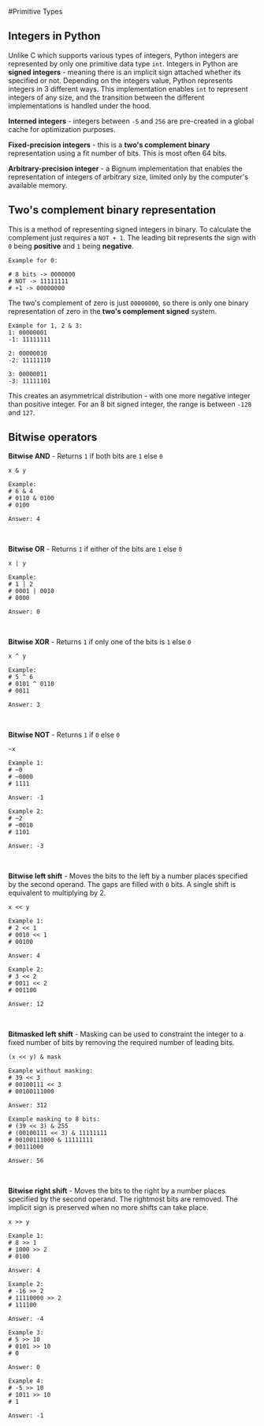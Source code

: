 #Primitive Types

## Integers in Python

Unlike C which supports various types of integers, Python integers are represented by only one primitive data type `int`. 
Integers in Python are **signed integers** - meaning there is an implicit sign attached whether its specified or not.
Depending on the integers value, Python represents integers in 3 different ways. This implementation enables `int` to 
represent integers of any size, and the transition between the different implementations is handled under the hood.

**Interned integers** - integers between `-5` and `256` are pre-created in a global cache for optimization purposes. 

**Fixed-precision integers** - this is a **two's complement binary** representation using a fit number of bits. This is 
most often 64 bits.

**Arbitrary-precision integer** - a Bignum implementation that enables the representation of integers of arbitrary size, limited only by
the computer's available memory.

## Two's complement binary representation

This is a method of representing signed integers in binary. To calculate the complement just requires a `NOT + 1`. The 
leading bit represents the sign with `0` being **positive** and `1` being **negative**.

```
Example for 0:

# 8 bits -> 0000000
# NOT -> 11111111
# +1 -> 00000000
```
The two's complement of zero is just `00000000`, so there is only one binary representation of zero in the **two's 
complement signed** system.

```
Example for 1, 2 & 3:
1: 00000001
-1: 11111111

2: 00000010
-2: 11111110

3: 00000011
-3: 11111101
```

This creates an asymmetrical distribution - with one more negative integer than positive integer. For an 8 bit signed 
integer, the range is between `-128` and `127`.


## Bitwise operators 

**Bitwise AND** - Returns `1` if both bits are `1` else `0`
```
x & y

Example:
# 6 & 4
# 0110 & 0100
# 0100

Answer: 4  
```
<br>

**Bitwise OR** - Returns `1` if either of the bits are `1` else `0`
```
x | y

Example:
# 1 | 2
# 0001 | 0010
# 0000

Answer: 0  
```
<br>

**Bitwise XOR** - Returns `1` if only one of the bits is `1` else `0`
```
x ^ y

Example:
# 5 ^ 6
# 0101 ^ 0110
# 0011

Answer: 3
```
<br>

**Bitwise NOT** - Returns `1` if `0` else `0`
```
~x

Example 1:
# ~0
# ~0000
# 1111

Answer: -1

Example 2:
# ~2
# ~0010
# 1101 
 
Answer: -3  
```
<br>

**Bitwise left shift** - Moves the bits to the left by a number places specified by the second
operand. The gaps are filled with `0` bits. A single shift is equivalent to multiplying by 2.
```
x << y

Example 1:
# 2 << 1
# 0010 << 1
# 00100

Answer: 4

Example 2:
# 3 << 2
# 0011 << 2
# 001100
 
Answer: 12 
```
<br>

**Bitmasked left shift** - Masking can be used to constraint the integer to a fixed number of bits by removing the 
required number of leading bits.

```
(x << y) & mask 

Example without masking:
# 39 << 3 
# 00100111 << 3
# 00100111000

Answer: 312

Example masking to 8 bits:
# (39 << 3) & 255 
# (00100111 << 3) & 11111111
# 00100111000 & 11111111
# 00111000

Answer: 56
```
<br>

**Bitwise right shift** - Moves the bits to the right by a number places specified by the second
operand. The rightmost bits are removed. The implicit sign is preserved when no more shifts can take place. 

```
x >> y

Example 1:
# 8 >> 1
# 1000 >> 2
# 0100

Answer: 4

Example 2:
# -16 >> 2
# 11110000 >> 2
# 111100
 
Answer: -4

Example 3:
# 5 >> 10
# 0101 >> 10
# 0

Answer: 0 

Example 4:
# -5 >> 10
# 1011 >> 10
# 1 

Answer: -1
```
<br>